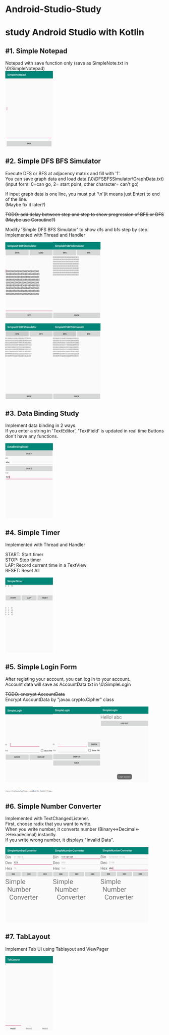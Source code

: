 # Android-Studio-Study
study Android Studio with Kotlin
=====================================================
#1. Simple Notepad 
--------------------------------------
Notepad with save function only (save as SimpleNote.txt in \0\SimpleNotepad)  
<img src="./000Screenshots/notepad/notepad.jpg" width="30%" height="30%">

#2. Simple DFS BFS Simulator  
--------------------------------------
Execute DFS or BFS at adjacency matrix and fill with '1'.  
You can save graph data and load data.(\0\DFSBFSSimulator\GraphData.txt)  
(input form: 0=can go, 2= start point, other character= can't go)  
  
If input graph data is one line, you must put '\n'(it means just Enter) to end of the line.  
(Maybe fix it later?)  

~~TODO: add delay between step and step to show progression of BFS or DFS~~  
~~(Maybe use Coroutine?)~~
  
Modify 'Simple DFS BFS Simulator' to show dfs and bfs step by step.  
Implemented with Thread and Handler  

<img src="./000Screenshots/dfsbfssimulator/dfsbfssimulator.jpg" width="30%" height="30%"><img src="./000Screenshots/dfsbfssimulator/dfsbfssimulator2.jpg" width="30%" height="30%">  

<img src="./000Screenshots/dfsbfssimulator/dfsgif.gif" width="30%" height="30%"><img src="./000Screenshots/dfsbfssimulator/dfsgif.gif" width="30%" height="30%">  


#3. Data Binding Study
--------------------------------------
Implement data binding in 2 ways.  
If you enter a string in 'TextEditor', 'TextField' is updated  in real time
Buttons don't have any functions.  

<img src="./000Screenshots/databinding/databinding.jpg" width="30%" height="30%">

#4. Simple Timer
--------------------------------------
Implemented with Thread and Handler  

START: Start timer  
STOP: Stop timer  
LAP: Record current time in a TextView  
RESET: Reset All   

<img src="./000Screenshots/timer/timer.jpg" width="30%" height="30%">

#5. Simple Login Form
---------------------------------------  
After registing your account, you can log in to your account.  
Account data will save as AccountData.txt in \0\SimpleLogin  

~~TODO: encrypt AccountData~~  
Encrypt AccountData by "javax.crypto.Cipher" class  

<img src="./000Screenshots/login/login.jpg" width="30%" height="30%"><img src="./000Screenshots/login/login2.jpg" width="30%" height="30%"><img src="./000Screenshots/login/login3.jpg" width="30%" height="30%">  

<img src="./000Screenshots/login/login4.PNG" width="30%" height="30%">

#6. Simple Number Converter
---------------------------------------  
Implemented with TextChangedListener.  
First, choose radix that you want to write.   
When you write number, it converts number (Binary<->Decimal<->Hexadecimal) instantly.  
If you write wrong number, it displays "Invalid Data".   

<img src="./000Screenshots/numberconverter/converter.jpg" width="30%" height="30%"><img src="./000Screenshots/numberconverter/converter2.jpg" width="30%" height="30%"><img src="./000Screenshots/numberconverter/converter3.jpg" width="30%" height="30%">

#7. TabLayout
---------------------------------------
Implement Tab UI using Tablayout and ViewPager  

<img src="./000Screenshots/tablayout/tablayout.jpg" width="30%" height="30%">
